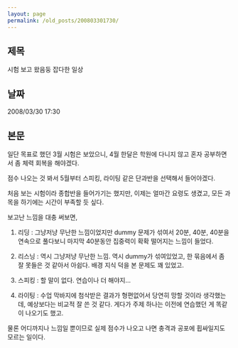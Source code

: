 ```yaml
---
layout: page
permalink: /old_posts/200803301730/
---
```


## 제목
시험 보고 왔음둥 잡다한 일상

## 날짜
2008/03/30 17:30

## 본문

일단 목표로 했던 3월 시험은 보았으니, 4월 한달은 학원에 다니지 않고 혼자 공부하면서 좀 체력 회복을 해야겠다.

점수 나오는 것 봐서 5월부터 스피킹, 라이팅 같은 단과반을 선택해서 들어야겠다.

처음 보는 시험이라 종합반을 들어가기는 했지만, 이제는 얼마간 요령도 생겼고, 모든 과목을 하기에는 시간이 부족할 듯 싶다.

보고난 느낌을 대충 써보면,

1. 리딩 : 그냥저냥 무난한 느낌이었지만 dummy 문제가 섞여서 20분, 40분, 40분을 연속으로 풀다보니 마지막 40분동안 집중력이 확확 떨어지는 느낌이 들었다. 

2. 리스닝 : 역시 그냥저냥 무난한 느낌. 역시 dummy가 섞여있었고, 한 묶음에서 좀 잘 못들은 것 같아서 아쉽다. 배경 지식 덕을 본 문제도 꽤 있었고.

3. 스피킹 : 할 말이 없다. 연습이나 더 해야지...

4. 라이팅 : 수업 막바지에 첨삭받은 결과가 형편없어서 당연히 망할 것이라 생각했는데, 예상보다는 비교적 잘 쓴 것 같다. 게다가 주제 하나는 이전에 연습했던 게 똑같이 나오기도 했고.

물론 어디까지나 느낌일 뿐이므로 실제 점수가 나오고 나면 충격과 공포에 휩싸일지도 모르는 일이다.